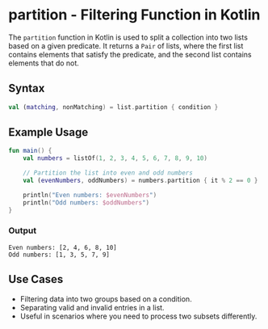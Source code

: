 # partition - Filtering Function in Kotlin

The `partition` function in Kotlin is used to split a collection into two lists based on a given predicate. It returns a `Pair` of lists, where the first list contains elements that satisfy the predicate, and the second list contains elements that do not.

## Syntax
```kotlin
val (matching, nonMatching) = list.partition { condition }
```

## Example Usage
```kotlin
fun main() {
    val numbers = listOf(1, 2, 3, 4, 5, 6, 7, 8, 9, 10)

    // Partition the list into even and odd numbers
    val (evenNumbers, oddNumbers) = numbers.partition { it % 2 == 0 }

    println("Even numbers: $evenNumbers")
    println("Odd numbers: $oddNumbers")
}
```

### Output
```
Even numbers: [2, 4, 6, 8, 10]
Odd numbers: [1, 3, 5, 7, 9]
```

## Use Cases
- Filtering data into two groups based on a condition.
- Separating valid and invalid entries in a list.
- Useful in scenarios where you need to process two subsets differently.
